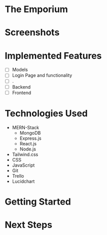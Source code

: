 # The Emporium



# Screenshots 


# Implemented Features
- [ ] Models
- [ ] Login Page and functionality
- [ ] .
- [ ] Backend
- [ ] Frontend

# Technologies Used
+ MERN-Stack
    + MongoDB
    + Express.js
    + React.js
    + Node.js
+ Tailwind.css
+ CSS
+ JavaScript
+ Git
+ Trello
+ Lucidchart

# Getting Started

# Next Steps
